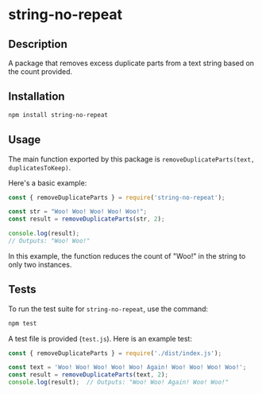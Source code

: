 # string-no-repeat

## Description
A package that removes excess duplicate parts from a text string based on the count provided.

## Installation

```sh
npm install string-no-repeat
```

## Usage

The main function exported by this package is `removeDuplicateParts(text, duplicatesToKeep)`.

Here's a basic example:

```javascript
const { removeDuplicateParts } = require('string-no-repeat');

const str = "Woo! Woo! Woo! Woo! Woo!";
const result = removeDuplicateParts(str, 2);

console.log(result);
// Outputs: "Woo! Woo!"
```

In this example, the function reduces the count of "Woo!" in the string to only two instances.

## Tests

To run the test suite for `string-no-repeat`, use the command:

```sh
npm test
```

A test file is provided (`test.js`). Here is an example test:

```javascript
const { removeDuplicateParts } = require('./dist/index.js');

const text = 'Woo! Woo! Woo! Woo! Woo! Again! Woo! Woo! Woo! Woo!';
const result = removeDuplicateParts(text, 2);
console.log(result);  // Outputs: "Woo! Woo! Again! Woo! Woo!"
```
